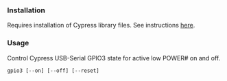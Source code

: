 ### Installation
Requires installation of Cypress library files. See instructions [here](cypress/readme.md).

### Usage
Control Cypress USB-Serial GPIO3 state for active low POWER# on and off.

`gpio3 [--on] [--off] [--reset]`
